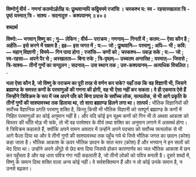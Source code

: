 **विष्णोर्नु वीर्य** **-** **गणनां कतमोऽर्हतीह** **य: पाॢथवान्यपि कविॢवममे रजांसि ।** **चस्कश्भ य: स्व** **-** **रहसास्खलता त्रि** **-** **पृष्ठं** **यस्मात् त्रि** **-** **साश्य** **-** **सदनादुरु** **-** **कश्पयानम् ॥ ४०॥** 

**शब्दार्थ** 

**विष्णो:—** **भगवान् विष्णु का** **; नु—** **लेकिन** **; वीर्य—** **पराक्रम** **; गणनाम्—** **गिनती में** **; कतम:—** **ऐसा कौन है** **; अर्हति—** **इसे करने** **में सक्षम है** **; इह—** **इस जगत में** **; य:—** **जो** **; पाॢथवानि—** **परमाणु** **; अपि—** **भी** **; कवि:—** **महान् विज्ञानी** **; विममे—** **गिन पाया होगा** **;** **रजांसि—** **कणों को** **; चस्कश्भ—** **पकड़ सके** **; य:—** **जो** **; स्व-रहसा—** **अपने पैर से** **; अस्खलता—** **बिना रुके** **; त्रि-पृष्ठम्—** **उच्चतम** **अन्तरिक्ष** **; यस्मात्—** **जिससे** **; त्रि-साश्य—** **तीनों गुणों का सन्तुलन** **; सदनात्—** **उस स्थान तक** **; उरु-कश्पयानम्—** **अत्यधिक** **विचलित।** **.** 

**भला ऐसा कौन है, जो विष्णु के पराक्रम का पूरी तरह से वर्णन कर सके? यहाँ तक कि** **वह विज्ञानी भी, जिसने ब्रह्माण्ड के समस्त कणों के परमाणुओं की गणना की होगी, वह भी** **ऐसा नहीं कर सकता। वे ही एकमात्र ऐसे हैं जिन्होंने त्रिविक्रम के रूप में जब अपने पाँव को** **बिना प्रयास के सर्वोच्च लोक, सत्यलोक, से भी आगे प्रकृति के तीनों गुणों की साश्यावस्था** **तक हिलाया था, तो सारा ब्रह्माण्ड हिलने लगा था।** **तात्पर्य :** भौतिक विज्ञानियों की सर्वोच्च वैज्ञानिक प्रगति परमाणु शक्ति है, किन्तु किसी भी भौतिक विज्ञानी को सश्पूर्ण ब्रह्माण्ड के कणों में निहित परमाणुओं का कोई अनुमान नहीं है। और यदि कोई इन सूक्ष्म कणों को गिन भी ले अथवा आकाश को बिस्तर की भाँति मोड़ भी सके, तो भी वह परमेश्वर के वीर्य तथा शक्ति का अनुमान लगाने में असमर्थ होगा। वे त्रिविक्रम कहलाते हैं, क्योंकि अपने वामन अवतार में उन्होंने अपने पदचाप को सर्वोच्च सत्यलोक से भी आगे फैला दिया था और वे तीनों गुणों की साश्यावस्था तक पहुँच गये थे जिसे भौतिक जगत का छादन (कोश) कहा जाता है। भौतिक आकाश के ऊपर भौतिक छादन के सात स्तर (कोश) हैं और भगवान् ने इन सातों को भेद दिया था। उन्होंने अपने अँगूठे से छेद बना दिया जिससे होकर कारणार्णव का जल भौतिक आकाश में छन कर पहुँचता है और यह धारा पवित्र गंगा नदी कहलाती है, जो तीनों लोकों को पवित्र बनाती है। दूसरे शब्दों में, विष्णु के समान दिव्य शक्ति वाला अन्य कोई नहीं। वे सर्वशक्तिमान हैं और न तो कोई उनके समान है, न उनसे बढ़कर। 